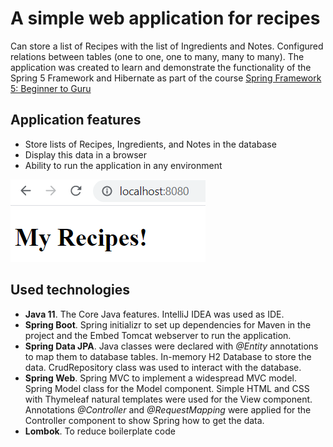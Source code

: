 # A simple web application for recipes
Can store a list of Recipes with the list of Ingredients and Notes. Configured relations between tables (one to one, one to many, many to many). The application was created to learn and demonstrate the functionality of the Spring 5 Framework and Hibernate as part of the course [Spring Framework 5: Beginner to Guru](https://www.udemy.com/course/spring-framework-5-beginner-to-guru/)

## Application features
- Store lists of Recipes, Ingredients, and Notes in the database
- Display this data in a browser
- Ability to run the application in any environment

![Application screenshot](images/recipes.png)

## Used technologies
- **Java 11**. The Core Java features. IntelliJ IDEA was used as IDE.
- **Spring Boot**. Spring initializr to set up dependencies for Maven in the project and the Embed Tomcat webserver to run the application.
- **Spring Data JPA**. Java classes were declared with *@Entity* annotations to map them to database tables. In-memory H2 Database to store the data. CrudRepository class was used to interact with the database.
- **Spring Web**. Spring MVC to implement a widespread MVC model. Spring Model class for the Model component. Simple HTML and CSS with Thymeleaf natural templates were used for the View component. Annotations *@Controller* and *@RequestMapping* were applied for the Controller component to show Spring how to get the data.
- **Lombok**. To reduce boilerplate code